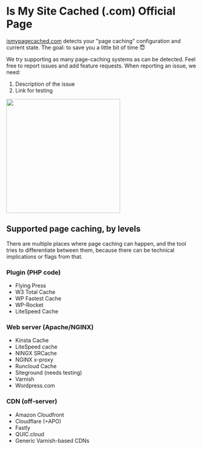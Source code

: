 # Is My Site Cached (.com) Official Page
[ismypagecached.com](http://ismypagecached.com/) detects your "page caching" configuration and current state. The goal: to save you a little bit of time 😇

We try supporting as many page-caching systems as can be detected. Feel free to report issues and add feature requests. 
When reporting an issue, we need:
1. Description of the issue
2. Link for testing

<img src="https://github.com/hubertnguyen/ismysitecached_public/blob/main/ismypagecached-screenshot.jpg" width="300">


## Supported page caching, by levels
There are multiple places where page caching can happen, and the tool tries to differentiate between them, because there can be technical implications or flags from that.
### Plugin (PHP code)
- Flying Press
- W3 Total Cache
- WP Fastest Cache
- WP-Rocket
- LiteSpeed Cache
### Web server (Apache/NGINX)
- Kinsta Cache
- LiteSpeed cache
- NINGX SRCache
- NGINX x-proxy
- Runcloud Cache
- Siteground (needs testing)
- Varnish
- Wordpress.com
### CDN (off-server)
- Amazon Cloudfront 
- Cloudflare (+APO)
- Fastly
- QUIC.cloud
- Generic Varnish-based CDNs
